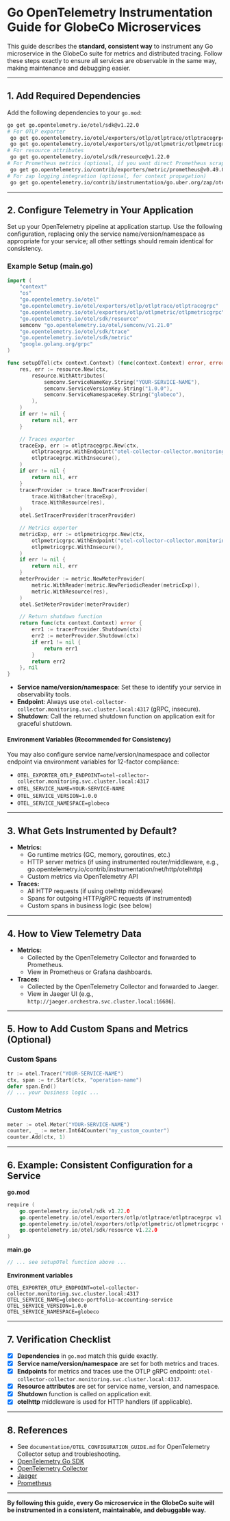 # Go OpenTelemetry Instrumentation Guide for GlobeCo Microservices

This guide describes the **standard, consistent way** to instrument any Go microservice in the GlobeCo suite for metrics and distributed tracing. Follow these steps exactly to ensure all services are observable in the same way, making maintenance and debugging easier.

---

## 1. Add Required Dependencies

Add the following dependencies to your `go.mod`:

```bash
go get go.opentelemetry.io/otel/sdk@v1.22.0
# For OTLP exporter
 go get go.opentelemetry.io/otel/exporters/otlp/otlptrace/otlptracegrpc@v1.22.0
 go get go.opentelemetry.io/otel/exporters/otlp/otlpmetric/otlpmetricgrpc@v1.22.0
# For resource attributes
 go get go.opentelemetry.io/otel/sdk/resource@v1.22.0
# For Prometheus metrics (optional, if you want direct Prometheus scrape)
 go get go.opentelemetry.io/contrib/exporters/metric/prometheus@v0.49.0
# For zap logging integration (optional, for context propagation)
 go get go.opentelemetry.io/contrib/instrumentation/go.uber.org/zap/otelzap@v0.49.0
```

---

## 2. Configure Telemetry in Your Application

Set up your OpenTelemetry pipeline at application startup. Use the following configuration, replacing only the service name/version/namespace as appropriate for your service; all other settings should remain identical for consistency.

### Example Setup (main.go)

```go
import (
    "context"
    "os"
    "go.opentelemetry.io/otel"
    "go.opentelemetry.io/otel/exporters/otlp/otlptrace/otlptracegrpc"
    "go.opentelemetry.io/otel/exporters/otlp/otlpmetric/otlpmetricgrpc"
    "go.opentelemetry.io/otel/sdk/resource"
    semconv "go.opentelemetry.io/otel/semconv/v1.21.0"
    "go.opentelemetry.io/otel/sdk/trace"
    "go.opentelemetry.io/otel/sdk/metric"
    "google.golang.org/grpc"
)

func setupOTel(ctx context.Context) (func(context.Context) error, error) {
    res, err := resource.New(ctx,
        resource.WithAttributes(
            semconv.ServiceNameKey.String("YOUR-SERVICE-NAME"),
            semconv.ServiceVersionKey.String("1.0.0"),
            semconv.ServiceNamespaceKey.String("globeco"),
        ),
    )
    if err != nil {
        return nil, err
    }

    // Traces exporter
    traceExp, err := otlptracegrpc.New(ctx,
        otlptracegrpc.WithEndpoint("otel-collector-collector.monitoring.svc.cluster.local:4317"),
        otlptracegrpc.WithInsecure(),
    )
    if err != nil {
        return nil, err
    }
    tracerProvider := trace.NewTracerProvider(
        trace.WithBatcher(traceExp),
        trace.WithResource(res),
    )
    otel.SetTracerProvider(tracerProvider)

    // Metrics exporter
    metricExp, err := otlpmetricgrpc.New(ctx,
        otlpmetricgrpc.WithEndpoint("otel-collector-collector.monitoring.svc.cluster.local:4317"),
        otlpmetricgrpc.WithInsecure(),
    )
    if err != nil {
        return nil, err
    }
    meterProvider := metric.NewMeterProvider(
        metric.WithReader(metric.NewPeriodicReader(metricExp)),
        metric.WithResource(res),
    )
    otel.SetMeterProvider(meterProvider)

    // Return shutdown function
    return func(ctx context.Context) error {
        err1 := tracerProvider.Shutdown(ctx)
        err2 := meterProvider.Shutdown(ctx)
        if err1 != nil {
            return err1
        }
        return err2
    }, nil
}
```

- **Service name/version/namespace**: Set these to identify your service in observability tools.
- **Endpoint**: Always use `otel-collector-collector.monitoring.svc.cluster.local:4317` (gRPC, insecure).
- **Shutdown**: Call the returned shutdown function on application exit for graceful shutdown.

#### Environment Variables (Recommended for Consistency)

You may also configure service name/version/namespace and collector endpoint via environment variables for 12-factor compliance:

- `OTEL_EXPORTER_OTLP_ENDPOINT=otel-collector-collector.monitoring.svc.cluster.local:4317`
- `OTEL_SERVICE_NAME=YOUR-SERVICE-NAME`
- `OTEL_SERVICE_VERSION=1.0.0`
- `OTEL_SERVICE_NAMESPACE=globeco`

---

## 3. What Gets Instrumented by Default?

- **Metrics:**
  - Go runtime metrics (GC, memory, goroutines, etc.)
  - HTTP server metrics (if using instrumented router/middleware, e.g., go.opentelemetry.io/contrib/instrumentation/net/http/otelhttp)
  - Custom metrics via OpenTelemetry API
- **Traces:**
  - All HTTP requests (if using otelhttp middleware)
  - Spans for outgoing HTTP/gRPC requests (if instrumented)
  - Custom spans in business logic (see below)

---

## 4. How to View Telemetry Data

- **Metrics:**
  - Collected by the OpenTelemetry Collector and forwarded to Prometheus.
  - View in Prometheus or Grafana dashboards.
- **Traces:**
  - Collected by the OpenTelemetry Collector and forwarded to Jaeger.
  - View in Jaeger UI (e.g., `http://jaeger.orchestra.svc.cluster.local:16686`).

---

## 5. How to Add Custom Spans and Metrics (Optional)

### Custom Spans

```go
tr := otel.Tracer("YOUR-SERVICE-NAME")
ctx, span := tr.Start(ctx, "operation-name")
defer span.End()
// ... your business logic ...
```

### Custom Metrics

```go
meter := otel.Meter("YOUR-SERVICE-NAME")
counter, _ := meter.Int64Counter("my_custom_counter")
counter.Add(ctx, 1)
```

---

## 6. Example: Consistent Configuration for a Service

**go.mod**
```go
require (
    go.opentelemetry.io/otel/sdk v1.22.0
    go.opentelemetry.io/otel/exporters/otlp/otlptrace/otlptracegrpc v1.22.0
    go.opentelemetry.io/otel/exporters/otlp/otlpmetric/otlpmetricgrpc v1.22.0
    go.opentelemetry.io/otel/sdk/resource v1.22.0
)
```

**main.go**
```go
// ... see setupOTel function above ...
```

**Environment variables**
```env
OTEL_EXPORTER_OTLP_ENDPOINT=otel-collector-collector.monitoring.svc.cluster.local:4317
OTEL_SERVICE_NAME=globeco-portfolio-accounting-service
OTEL_SERVICE_VERSION=1.0.0
OTEL_SERVICE_NAMESPACE=globeco
```

---

## 7. Verification Checklist

- [x] **Dependencies** in `go.mod` match this guide exactly.
- [x] **Service name/version/namespace** are set for both metrics and traces.
- [x] **Endpoints** for metrics and traces use the OTLP gRPC endpoint: `otel-collector-collector.monitoring.svc.cluster.local:4317`.
- [x] **Resource attributes** are set for service name, version, and namespace.
- [x] **Shutdown** function is called on application exit.
- [x] **otelhttp** middleware is used for HTTP handlers (if applicable).

---

## 8. References
- See `documentation/OTEL_CONFIGURATION_GUIDE.md` for OpenTelemetry Collector setup and troubleshooting.
- [OpenTelemetry Go SDK](https://opentelemetry.io/docs/instrumentation/go/)
- [OpenTelemetry Collector](https://opentelemetry.io/docs/collector/)
- [Jaeger](https://www.jaegertracing.io/)
- [Prometheus](https://prometheus.io/)

---

**By following this guide, every Go microservice in the GlobeCo suite will be instrumented in a consistent, maintainable, and debuggable way.**
